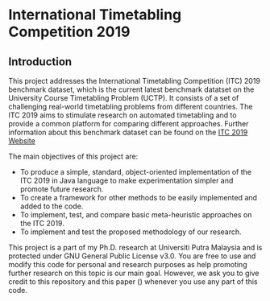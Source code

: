 # International Timetabling Competition 2019

## Introduction

This project addresses the International Timetabling Competition (ITC) 2019 benchmark dataset, which is the current latest benchmark datatset on the University Course Timetabling Problem (UCTP). It consists of a set of challenging real-world timetabling problems from different countries. The ITC 2019 aims to stimulate research on automated timetabling and to provide a common platform for comparing different approaches. Further information about this benchmark dataset can be found on the [ITC 2019 Website](https://www.itc2019.org/)

The main objectives of this project are:

- To produce a simple, standard, object-oriented implementation of the ITC 2019 in Java language to make experimentation simpler and promote future research.
- To create a framework for other methods to be easily implemented and added to the code.
- To implement, test, and compare basic meta-heuristic approaches on the ITC 2019.
- To implement and test the proposed methodology of our research.

This project is a part of my Ph.D. research at Universiti Putra Malaysia and is protected under GNU General Public License v3.0. You are free to use and modify this code for personal and research purposes as help promoting further research on this topic is our main goal. However, we ask you to give credit to this repository and this paper () whenever you use any part of this code.
